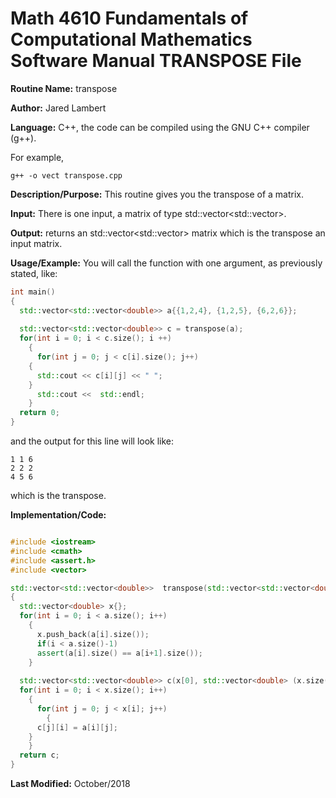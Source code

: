 # Math 4610 Fundamentals of Computational Mathematics Software Manual TRANSPOSE File

**Routine Name:**           transpose

**Author:** Jared Lambert

**Language:** C++, the code can be compiled using the GNU C++ compiler (g++). 

For example,

    g++ -o vect transpose.cpp

**Description/Purpose:** This routine gives you the transpose of a matrix.     
    


**Input:** There is one input, a matrix of type std::vector<std::vector<double>>.  
    

**Output:** returns an std::vector<std::vector<double>> matrix which is the transpose an input matrix.  
  

**Usage/Example:**
You will call the function with one argument, as previously stated, like:  
```c++
int main()
{
  std::vector<std::vector<double>> a{{1,2,4}, {1,2,5}, {6,2,6}};
  
  std::vector<std::vector<double>> c = transpose(a);
  for(int i = 0; i < c.size(); i ++)
    {
      for(int j = 0; j < c[i].size(); j++)
	{
	  std::cout << c[i][j] << " ";
	}
      std::cout <<  std::endl;
    }
  return 0;
}
```
and the output for this line will look like:    
```
1 1 6
2 2 2
4 5 6
```  

which is the transpose.

**Implementation/Code:**  

```c++

#include <iostream>
#include <cmath>
#include <assert.h>
#include <vector>

std::vector<std::vector<double>>  transpose(std::vector<std::vector<double>> a)
{
  std::vector<double> x{};
  for(int i = 0; i < a.size(); i++)
    {
      x.push_back(a[i].size());
      if(i < a.size()-1)
      assert(a[i].size() == a[i+1].size());
    }
  
  std::vector<std::vector<double>> c(x[0], std::vector<double> (x.size()));
  for(int i = 0; i < x.size(); i++)
    {
      for(int j = 0; j < x[i]; j++)
        {
	  c[j][i] = a[i][j];
	}
    }
  return c;
}


```

**Last Modified:** October/2018







